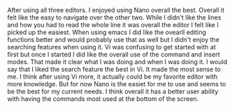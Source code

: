 After using all three editors. I enjoyed using Nano overall the best. 
Overall it felt like the easy to navigate over the other two. While I didn't like the lines and how you had to read the whole line it was overall the editor I felt like I picked up the easiest. 
When using emacs I did like the ovearll editing functions better and would probably use that as well but I didn't enjoy the searching features when using it. Vi was confusing to get started with at first but once I started I did like the overall use of the command and insert modes. That made it clear what I was doing and when I was doing it. 
I would say that I liked the search feature the best in Vi. It made the most sense to me. I think after using Vi more, it actually could be my favorite editor with more knowledge. But for now Nano is the easiet for me to use and seems to be the best for my current needs. I think overall it has a better user ability with having the commands most used at the bottom of the screen. 
